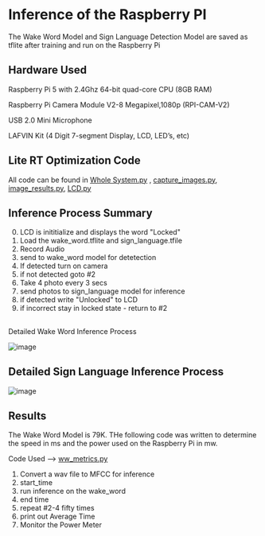 <h1>Inference of the Raspberry PI</h1>

The Wake Word Model and Sign Language Detection Model are saved as tflite after training and run on the Raspberry Pi

<h2>Hardware Used</h2>

Raspberry Pi 5 with 2.4Ghz 64-bit quad-core CPU (8GB RAM)

Raspberry Pi Camera Module V2-8 Megapixel,1080p (RPI-CAM-V2)

USB 2.0 Mini Microphone

LAFVIN Kit (4 Digit 7-segment Display, LCD, LED’s, etc)

<h2>Lite RT Optimization Code</h2>

All code can be found in [Whole System.py](https://github.com/TC4451/Wake_word_sign_digits/blob/main/inference/Whole%20System.py) , 
[capture_images.py](https://github.com/TC4451/Wake_word_sign_digits/blob/main/inference/capture_images.py), 
[image_results.py](https://github.com/TC4451/Wake_word_sign_digits/blob/main/inference/Image_results.py), 
[LCD.py](https://github.com/TC4451/Wake_word_sign_digits/blob/main/inference/LCD.py)


<h2>Inference Process Summary</h2>

0. LCD is inititialize and displays the word "Locked"
1. Load the wake_word.tflite and sign_language.tfile
2. Record Audio
3. send to wake_word model for detetection
4. If detected turn on camera
5. if not detected goto #2
6. Take 4 photo every 3 secs
7. send photos to sign_language model for inference
8. if detected write "Unlocked" to LCD
9. if incorrect stay in locked state - return to #2


<h2></h2> Detailed Wake Word Inference Process </h2>

![image](https://github.com/user-attachments/assets/f0219675-0c6d-4fc2-8397-ee54eafc5e79)

<h2> Detailed Sign Language Inference Process </h2>

![image](https://github.com/user-attachments/assets/85e50d53-2d9d-4523-9917-0e9a620941a7)

<h2> Results </h2>

The Wake Word Model is 79K. THe following code was written to determine the speed in ms and the power used on the Raspberry Pi in mw.

Code Used --> [ww_metrics.py](https://github.com/TC4451/Wake_word_sign_digits/blob/main/inference/ww_metrics.py)

1. Convert a wav file to MFCC for inference
2. start_time
3. run inference on the wake_word
4. end time
5. repeat #2-4 fifty times
6. print out Average Time
7. Monitor the Power Meter

   






